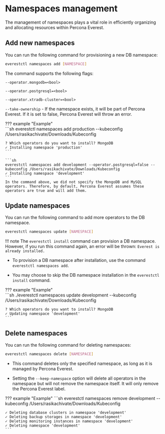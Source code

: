 # Namespaces management

The management of namespaces plays a vital role in efficiently organizing and allocating resources within Percona Everest.

## Add new namespaces

You can run the following command for provisioning a new DB namespace:

```sh
everestctl namespaces add [NAMESPACE]
```

The command supports the following flags:

`--operator.mongodb=<bool>`

`--operator.postgresql=<bool>`

`--operator.xtradb-cluster=<bool>`

`--take-ownership` - If the namespace exists, it will be part of Percona Everest. If it is set to false, Percona Everest will throw an error.

??? example "Example"    
    ```sh
    everestctl namespaces add production --kubeconfig /Users/rasikachivate/Downloads/Kubeconfig 

    ? Which operators do you want to install? MongoDB    
    ✓ Installing namespace 'production'
    ```
    
    ```sh
    everestctl namespaces add development --operator.postgresql=false --kubeconfig /Users/rasikachivate/Downloads/Kubeconfig
    ✓ Installing namespace 'development'
    ```
    In the command above, we did not specify the MongoDB and MySQL  operators. Therefore, by default, Percona Everest assumes these operators are true and will add them.

## Update namespaces

You can run the following command to add more operators to the DB namespace.


```sh
everestctl namespaces update [NAMESPACE] 
```

!!! note
    The `everestctl install` command can provision a DB namespace. However, if you run this command again, an error will be thrown: `Everest is already installed.`


- To provision a DB namespace after installation, use the command `everestctl namespaces add`. 

- You may choose to skip the DB namespace installation in the `everestctl install` command.

??? example "Example"    
    ```sh
    ./everestctl namespaces update development --kubeconfig /Users/rasikachivate/Downloads/Kubeconfig

    ? Which operators do you want to install? MongoDB
    ✓ Updating namespace 'development'
    ```


## Delete namespaces

You can run the following command for deleting namespaces:

```sh
everestctl namespaces delete [NAMESPACE]
```

- This command deletes only the specified namespace, as long as it is managed by Percona Everest.

- Setting the `--keep-namespace` option will delete all operators in the namespace but will not remove the namespace itself. It will only remove the Percona Everest label.


??? example "Example"
    ```sh
    everestctl namespaces remove development  --kubeconfig /Users/rasikachivate/Downloads/Kubeconfig

    ✓ Deleting database clusters in namespace 'development'
    ✓ Deleting backup storages in namespace 'development'
    ✓ Deleting monitoring instances in namespace 'development'
    ✓ Deleting namespace 'development'
    ```





